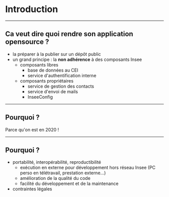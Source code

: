 # Introduction

----

## Ca veut dire quoi rendre son application opensource ?

- la préparer à la publier sur un dépôt public
- un grand principe : la **non adhérence** à des composants Insee
    - composants libres
        - base de données au CEI
        - service d'authentification interne
    - composants propriétaires
        - service de gestion des contacts
        - service d'envoi de mails
        - InseeConfig

----

## Pourquoi ?

Parce qu'on est en 2020 !

----

## Pourquoi ?

- portabilité, interopérabilité, reproductibilité
    - exécution en externe pour développement hors réseau Insee (PC perso en télétravail, prestation externe...)
    - amélioration de la qualité du code
    - facilité du développement et de la maintenance
- contraintes légales
